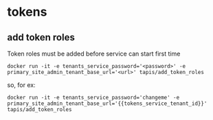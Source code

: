 # tokens



## add token roles

Token roles must be added before service can start first time

    docker run -it -e tenants_service_password='<password>' -e primary_site_admin_tenant_base_url='<url>' tapis/add_token_roles

so, for ex:

    docker run -it -e tenants_service_password='changeme' -e primary_site_admin_tenant_base_url='{{tokens_service_tenant_id}}' tapis/add_token_roles




    
    

